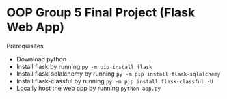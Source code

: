 # OOP Group 5 Final Project (Flask Web App)

Prerequisites

- Download python
- Install flask by running `py -m pip install flask`
- Install flask-sqlalchemy by running `py -m pip install flask-sqlalchemy`
- Install flask-classful by running `py -m pip install flask-classful -U`
- Locally host the web app by running `python app.py`
